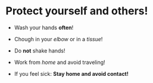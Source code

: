 # Protect yourself and others!

* Wash your hands **often**!

* Chough in your *elbow* or in a *tissue*!

* Do **not** shake hands!

* Work from *home* and avoid traveling!

* If you feel sick: **Stay home and avoid contact!**
